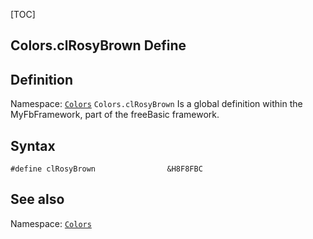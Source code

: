 [TOC]
## Colors.clRosyBrown Define

## Definition
Namespace: [`Colors`](Colors.md)
`Colors.clRosyBrown` Is a global definition within the MyFbFramework, part of the freeBasic framework.
## Syntax

```freeBasic
#define clRosyBrown                &H8F8FBC
```

## See also
Namespace: [`Colors`](Colors.md)
